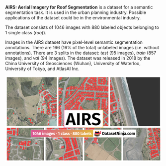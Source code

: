 **AIRS: Aerial Imagery for Roof Segmentation** is a dataset for a semantic segmentation task. It is used in the urban planning industry. Possible applications of the dataset could be in the environmental industry. 

The dataset consists of 1046 images with 880 labeled objects belonging to 1 single class (*roof*).

Images in the AIRS dataset have pixel-level semantic segmentation annotations. There are 166 (16% of the total) unlabeled images (i.e. without annotations). There are 3 splits in the dataset: *test* (95 images), *train* (857 images), and *val* (94 images). The dataset was released in 2018 by the China University of Geosciences (Wuhan), University of Waterloo, University of Tokyo, and AtlasAI Inc.

<img src="https://github.com/dataset-ninja/airs/raw/main/visualizations/poster.png">
